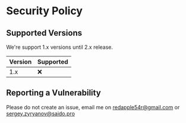# Security Policy

## Supported Versions

We're support 1.x versions until 2.x release.

| Version | Supported          |
| ------- | ------------------ |
| 1.x     | :x: |

## Reporting a Vulnerability

Please do not create an issue, email me on redapple54r@gmail.com or sergey.zyryanov@saido.pro
